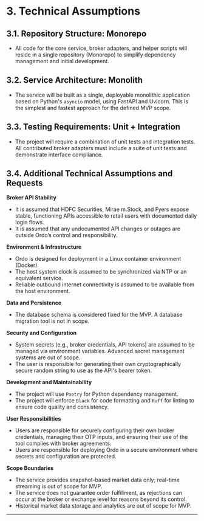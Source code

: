 # 3. Technical Assumptions

## 3.1. Repository Structure: Monorepo
*   All code for the core service, broker adapters, and helper scripts will reside in a single repository (Monorepo) to simplify dependency management and initial development.

## 3.2. Service Architecture: Monolith
*   The service will be built as a single, deployable monolithic application based on Python's `asyncio` model, using FastAPI and Uvicorn. This is the simplest and fastest approach for the defined MVP scope.

## 3.3. Testing Requirements: Unit + Integration
*   The project will require a combination of unit tests and integration tests. All contributed broker adapters must include a suite of unit tests and demonstrate interface compliance.

## 3.4. Additional Technical Assumptions and Requests

**Broker API Stability**
*   It is assumed that HDFC Securities, Mirae m.Stock, and Fyers expose stable, functioning APIs accessible to retail users with documented daily login flows.
*   It is assumed that any undocumented API changes or outages are outside Ordo’s control and responsibility.

**Environment & Infrastructure**
*   Ordo is designed for deployment in a Linux container environment (Docker).
*   The host system clock is assumed to be synchronized via NTP or an equivalent service.
*   Reliable outbound internet connectivity is assumed to be available from the host environment.

**Data and Persistence**
*   The database schema is considered fixed for the MVP. A database migration tool is not in scope.

**Security and Configuration**
*   System secrets (e.g., broker credentials, API tokens) are assumed to be managed via environment variables. Advanced secret management systems are out of scope.
*   The user is responsible for generating their own cryptographically secure random string to use as the API's bearer token.

**Development and Maintainability**
*   The project will use `Poetry` for Python dependency management.
*   The project will enforce `Black` for code formatting and `Ruff` for linting to ensure code quality and consistency.

**User Responsibilities**
*   Users are responsible for securely configuring their own broker credentials, managing their OTP inputs, and ensuring their use of the tool complies with broker agreements.
*   Users are responsible for deploying Ordo in a secure environment where secrets and configuration are protected.

**Scope Boundaries**
*   The service provides snapshot-based market data only; real-time streaming is out of scope for MVP.
*   The service does not guarantee order fulfillment, as rejections can occur at the broker or exchange level for reasons beyond its control.
*   Historical market data storage and analytics are out of scope for MVP.

---
